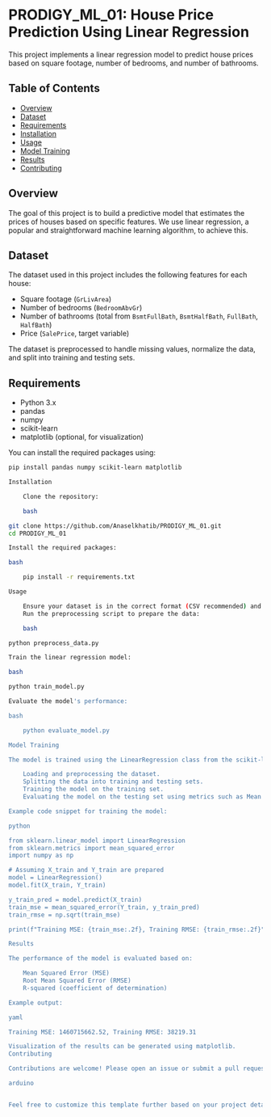 # PRODIGY_ML_01: House Price Prediction Using Linear Regression

This project implements a linear regression model to predict house prices based on square footage, number of bedrooms, and number of bathrooms.

## Table of Contents
- [Overview](#overview)
- [Dataset](#dataset)
- [Requirements](#requirements)
- [Installation](#installation)
- [Usage](#usage)
- [Model Training](#model-training)
- [Results](#results)
- [Contributing](#contributing)

## Overview
The goal of this project is to build a predictive model that estimates the prices of houses based on specific features. We use linear regression, a popular and straightforward machine learning algorithm, to achieve this.

## Dataset
The dataset used in this project includes the following features for each house:
- Square footage (`GrLivArea`)
- Number of bedrooms (`BedroomAbvGr`)
- Number of bathrooms (total from `BsmtFullBath`, `BsmtHalfBath`, `FullBath`, `HalfBath`)
- Price (`SalePrice`, target variable)

The dataset is preprocessed to handle missing values, normalize the data, and split into training and testing sets.

## Requirements
- Python 3.x
- pandas
- numpy
- scikit-learn
- matplotlib (optional, for visualization)

You can install the required packages using:
```bash
pip install pandas numpy scikit-learn matplotlib

Installation

    Clone the repository:

    bash

git clone https://github.com/Anaselkhatib/PRODIGY_ML_01.git
cd PRODIGY_ML_01

Install the required packages:

bash

    pip install -r requirements.txt

Usage

    Ensure your dataset is in the correct format (CSV recommended) and place it in the project directory.
    Run the preprocessing script to prepare the data:

    bash

python preprocess_data.py

Train the linear regression model:

bash

python train_model.py

Evaluate the model's performance:

bash

    python evaluate_model.py

Model Training

The model is trained using the LinearRegression class from the scikit-learn library. The training process includes:

    Loading and preprocessing the dataset.
    Splitting the data into training and testing sets.
    Training the model on the training set.
    Evaluating the model on the testing set using metrics such as Mean Squared Error (MSE) and R-squared.

Example code snippet for training the model:

python

from sklearn.linear_model import LinearRegression
from sklearn.metrics import mean_squared_error
import numpy as np

# Assuming X_train and Y_train are prepared
model = LinearRegression()
model.fit(X_train, Y_train)

y_train_pred = model.predict(X_train)
train_mse = mean_squared_error(Y_train, y_train_pred)
train_rmse = np.sqrt(train_mse)

print(f"Training MSE: {train_mse:.2f}, Training RMSE: {train_rmse:.2f}")

Results

The performance of the model is evaluated based on:

    Mean Squared Error (MSE)
    Root Mean Squared Error (RMSE)
    R-squared (coefficient of determination)

Example output:

yaml

Training MSE: 1460715662.52, Training RMSE: 38219.31

Visualization of the results can be generated using matplotlib.
Contributing

Contributions are welcome! Please open an issue or submit a pull request for any improvements or additions.

arduino


Feel free to customize this template further based on your project details.

